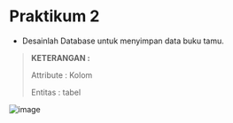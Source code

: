 <h1 class="code-line" data-line-start=0 data-line-end=1 ><a id="PRAKTIKUM 1"></a>Praktikum 2</h1>

- Desainlah Database untuk menyimpan data buku tamu.

>**KETERANGAN :**
>
  >Attribute : Kolom
>
   >Entitas : tabel
>

![image](https://github.com/Crown-us/Praktikum-Basis-Data/assets/55532281/7da21719-6e8b-4790-9a96-eda23471332b)
